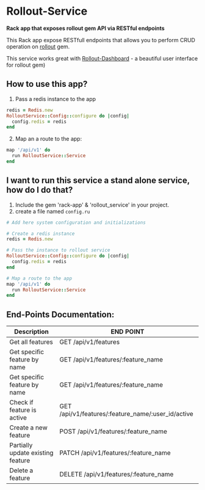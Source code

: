 # Rollout-Service
**Rack app that exposes rollout gem API via RESTful endpoints**

This Rack app expose RESTfull endpoints that allows you to perform CRUD operation on [rollout](https://github.com/fetlife/rollout) gem.

This service works great with [Rollout-Dashboard](https://github.com/fiverr/rollout_dashboard) - a beautiful user interface for rollout gem) 

## How to use this app?
1. Pass a redis instance to the app
```ruby
redis = Redis.new
RolloutService::Config::configure do |config|
  config.redis = redis
end
```

2. Map an a route to the app:
```ruby
map '/api/v1' do
  run RolloutService::Service
end
```
## I want to run this service a stand alone service, how do I do that?
1. Include the gem 'rack-app' & 'rollout_service' in your project.
2. create a file named `config.ru`

```ruby
# Add here system configuration and initializations  

# Create a redis instance 
redis = Redis.new

# Pass the instance to rollout service
RolloutService::Config::configure do |config|
  config.redis = redis
end

# Map a route to the app
map '/api/v1' do
  run RolloutService::Service
end
```

## End-Points Documentation:

| Description   | END POINT     |
| ------------- | ------------- |
| Get all features  | GET /api/v1/features  |
| Get specific feature by name  | GET /api/v1/features/:feature_name  |
| Get specific feature by name  | GET /api/v1/features/:feature_name  |
| Check if feature is active  | GET /api/v1/features/:feature_name/:user_id/active  |
| Create a new feature  | POST /api/v1/features/:feature_name  |
| Partially update existing feature  | PATCH /api/v1/features/:feature_name  |
| Delete a feature  | DELETE /api/v1/features/:feature_name  |
